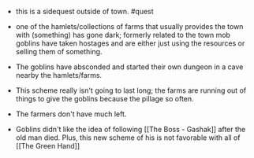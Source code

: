 - this is a sidequest outside of town. #quest 

- one of the hamlets/collections of farms that usually provides the town with (something) has gone dark; formerly related to the town mob goblins have taken hostages and are either just using the resources or selling them of something.
- The goblins have absconded and started their own dungeon in a cave nearby the hamlets/farms.
- This scheme really isn't going to last long; the farms are running out of things to give the goblins because the pillage so often. 
- The farmers don't have much left.
- Goblins didn't like the idea of following [[The Boss - Gashak]] after the old man died. Plus, this new scheme of his is not favorable with all of [[The Green Hand]]